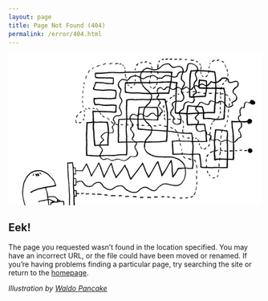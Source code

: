 ```yaml
---
layout: page
title: Page Not Found (404)
permalink: /error/404.html
---
```

![](/assets/images/404.png)

## Eek!
The page you requested wasn’t found in the location specified. You may have an incorrect URL, or the file could have been moved or renamed.
If you’re having problems finding a particular page, try searching the site or return to the [homepage](/).

*Illustration by [Waldo Pancake](http://waldopancake.com/)*